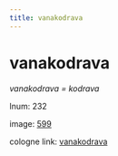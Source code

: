 ```yaml
---
title: vanakodrava
---
```


# vanakodrava

<i>vanakodrava = kodrava</i> 

lnum: 232

image: [599](https://www.sanskrit-lexicon.uni-koeln.de/scans/csl-apidev/servepdf.php?dict=snp&page=599)

cologne link: [vanakodrava](https://sanskrit-lexicon.uni-koeln.de/scans/csl-apidev/getword.php?dict=snp&key=vanakodrava)

